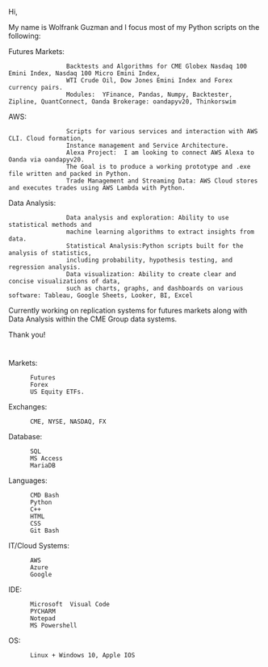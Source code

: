 Hi, 

My name is Wolfrank Guzman and I focus most of my Python scripts on the following:

Futures Markets:  

                    Backtests and Algorithms for CME Globex Nasdaq 100 Emini Index, Nasdaq 100 Micro Emini Index,
                    WTI Crude Oil, Dow Jones Emini Index and Forex currency pairs. 
                    Modules:  YFinance, Pandas, Numpy, Backtester, Zipline, QuantConnect, Oanda Brokerage: oandapyv20, Thinkorswim 
                    

AWS: 

                    Scripts for various services and interaction with AWS CLI. Cloud formation,
                    Instance management and Service Architecture. 
                    Alexa Project:  I am looking to connect AWS Alexa to Oanda via oandapyv20. 
                    The Goal is to produce a working prototype and .exe file written and packed in Python. 
                    Trade Management and Streaming Data: AWS Cloud stores and executes trades using AWS Lambda with Python. 
Data Analysis: 

                    Data analysis and exploration: Ability to use statistical methods and 
                    machine learning algorithms to extract insights from data.
                    Statistical Analysis:Python scripts built for the analysis of statistics,
                    including probability, hypothesis testing, and regression analysis.
                    Data visualization: Ability to create clear and concise visualizations of data, 
                    such as charts, graphs, and dashboards on various software: Tableau, Google Sheets, Looker, BI, Excel
                    
          
Currently working on replication systems for futures markets along with Data Analysis within the CME Group data systems. 



Thank you! 

#




Markets: 

          Futures
          Forex
          US Equity ETFs.



Exchanges:  
          
          CME, NYSE, NASDAQ, FX 

Database: 
         
          SQL
          MS Access
          MariaDB 

Languages:  
    
          CMD Bash
          Python
          C++
          HTML
          CSS
          Git Bash
         

IT/Cloud Systems:  
  
          AWS
          Azure 
          Google 

                      

IDE:  

          Microsoft  Visual Code
          PYCHARM 
          Notepad 
          MS Powershell  

OS:       

          Linux + Windows 10, Apple IOS 


#




